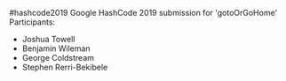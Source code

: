 #hashcode2019
Google HashCode 2019 submission for 'gotoOrGoHome'
Participants:
 - Joshua Towell
 - Benjamin Wileman
 - George Coldstream
 - Stephen Rerri-Bekibele
